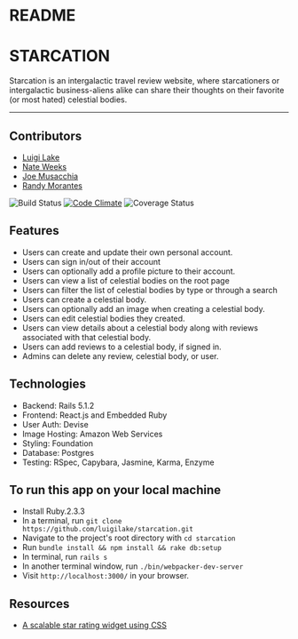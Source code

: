 # README

# STARCATION

Starcation is an intergalactic travel review website, where starcationers or intergalactic business-aliens alike can share their thoughts on their favorite (or most hated) celestial bodies.

---

## Contributors
* [Luigi Lake](https://github.com/luigilake)
* [Nate Weeks](https://github.com/Nate-weeks)
* [Joe Musacchia](https://github.com/joemusacchia)
* [Randy Morantes](https://github.com/rmorantes)

![Build Status](https://codeship.com/projects/c9cd1530-94c4-0135-ea79-5e19c06be32c/status?branch=master)
[![Code Climate](https://api.codeclimate.com/v1/badges/8a2421d69aa747e023f7/maintainability)](https://codeclimate.com/github/luigilake/starcation/maintainability)
![Coverage Status](https://coveralls.io/repos/luigilake/starcation/badge.png)

## Features

 * Users can create and update their own personal account.
 * Users can sign in/out of their account
 * Users can optionally add a profile picture to their account.
 * Users can view a list of celestial bodies on the root page
 * Users can filter the list of celestial bodies by type or through a search
 * Users can create a celestial body.
 * Users can optionally add an image when creating a celestial body.
 * Users can edit celestial bodies they created.
 * Users can view details about a celestial body along with reviews associated with that celestial body.
 * Users can add reviews to a celestial body, if signed in.
 * Admins can delete any review, celestial body, or user.

## Technologies

 * Backend: Rails 5.1.2
 * Frontend: React.js and Embedded Ruby
 * User Auth: Devise
 * Image Hosting: Amazon Web Services
 * Styling: Foundation
 * Database: Postgres
 * Testing: RSpec, Capybara, Jasmine, Karma, Enzyme

## To run this app on your local machine

 * Install Ruby.2.3.3
 * In a terminal, run `git clone https://github.com/luigilake/starcation.git`
 * Navigate to the project's root directory with `cd starcation`
 * Run `bundle install && npm install && rake db:setup`
 * In terminal, run `rails s`
 * In another terminal window, run `./bin/webpacker-dev-server`
 * Visit `http://localhost:3000/` in your browser.


 ## Resources

 * [A scalable star rating widget using CSS](http://code.stephenmorley.org/html-and-css/star-rating-widget/)

